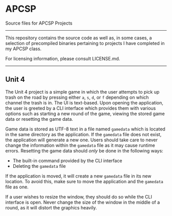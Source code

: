 # APCSP
Source files for APCSP Projects

---

This repository contains the source code as well as, in some cases, a selection of precompiled binaries pertaining to projects I have completed in my APCSP class.

For licensing information, please consult LICENSE.md.

---

## Unit 4
The Unit 4 project is a simple game in which the user attempts to pick up trash on the road by pressing either `a`, `s`, `d`, or `f` depending on which channel the trash is in. The UI is text-based. Upon opening the application, the user is greeted by a CLI interface which provides them with various options such as starting a new round of the game, viewing the stored game data or resetting the game data.

Game data is stored as UTF-8 text in a file named `gamedata` which is located in the same directory as the application. If the `gamedata` file does not exist, the application will generate a new one. Users should take care to never change the information within the `gamedata` file as it may cause runtime errors. Resetting the game data should _only_ be done in the following ways:

- The built-in command provided by the CLI interface
- Deleting the `gamedata` file

If the application is moved, it will create a new `gamedata` file in its new location. To avoid this, make sure to move the application and the `gamedata` file as one.

If a user wishes to resize the window, they should do so while the CLI interface is open. Never change the size of the window in the middle of a round, as it will distort the graphics heavily.
